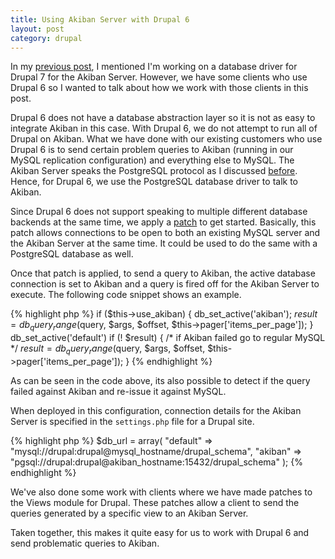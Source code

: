 ```yaml
--- 
title: Using Akiban Server with Drupal 6
layout: post
category: drupal
---
```


In my [previous post][post_link], I mentioned I'm working on a database driver
for Drupal 7 for the Akiban Server. However, we have some clients who use 
Drupal 6 so I wanted to talk about how we work with those clients in this post.

Drupal 6 does not have a database abstraction layer so it is not as easy
to integrate Akiban in this case. With Drupal 6, we do not attempt to run all
of Drupal on Akiban. What we have done with our existing customers who use 
Drupal 6 is to send certain problem queries to Akiban (running in our MySQL
replication configuration) and everything else to MySQL. The Akiban Server 
speaks the PostgreSQL protocol as I discussed [before][deploy_post]. Hence,
for Drupal 6, we use the PostgreSQL database driver to talk to Akiban. 

Since Drupal 6 does not support speaking to multiple different database 
backends at the same time, we apply a [patch][gen_patch] to get started.
Basically, this patch allows connections to be open to both an existing MySQL
server and the Akiban Server at the same time. It could be used to do the same
with a PostgreSQL database as well. 

Once that patch is applied, to send a query to Akiban, the active database
connection is set to Akiban and a query is fired off for the Akiban Server to
execute. The following code snippet shows an example.

{% highlight php %}
if ($this->use_akiban) {
   db_set_active('akiban');
   $result = db_query_range($query, 
                            $args, 
                            $offset, 
                            $this->pager['items_per_page']);
}
db_set_active('default')
if (! $result) { /* if Akiban failed go to regular MySQL */
   $result = db_query_range($query, 
                            $args, 
                            $offset, 
                            $this->pager['items_per_page']);
}
{% endhighlight %}

As can be seen in the code above, its also possible to detect if the query 
failed against Akiban and re-issue it against MySQL.

When deployed in this configuration, connection details for the Akiban Server
is specified in the `settings.php` file for a Drupal site.

{% highlight php %}
$db_url = array(
  "default" => "mysql://drupal:drupal@mysql_hostname/drupal_schema",
  "akiban"  => "pgsql://drupal:drupal@akiban_hostname:15432/drupal_schema"
);
{% endhighlight %}

We've also done some work with clients where we have made patches to the Views 
module for Drupal. These patches allow a client to send the queries generated by
a specific view to an Akiban Server.

Taken together, this makes it quite easy for us to work with Drupal 6 and send
problematic queries to Akiban. 

[post_link]: http://posulliv.github.com/2012/05/14/drupal-akiban.html
[gen_patch]: https://gist.github.com/2710166
[deploy_post]: http://www.akiban.com/blog/2011/08/29/typical-akiban-deployment
